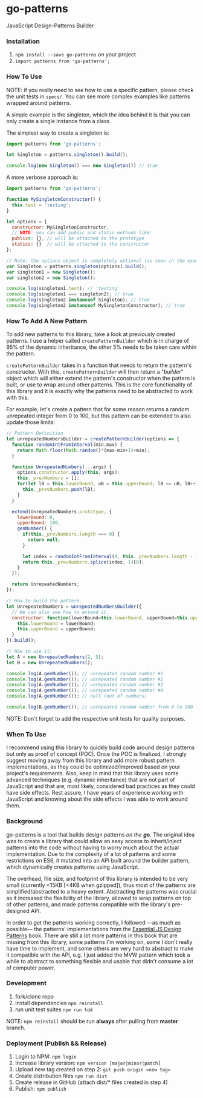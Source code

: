 # go-patterns
JavaScript Design-Patterns Builder

### Installation

1. `npm install --save go-patterns` on your project
2. `import patterns from 'go-patterns';`

### How To Use

NOTE: if you really need to see how to use a specific pattern, please check the unit tests in `specs/`. You can see more complex examples like patterns wrapped around patterns.

A simple example is the singleton, which the idea behind it is that you can only create a single instance from a class.

The simplest way to create a singleton is:

```js
import patterns from 'go-patterns';

let Singleton = patterns.singleton().build();

console.log(new Singleton() === new Singleton()) // true
```

A more verbose approach is:

```js
import patterns from 'go-patterns';

function MySingletonConstructor() {
  this.test = 'testing';
}

let options = {
  constructor: MySingletonConstructor,
  // NOTE: you can add public and static methods like:
  publics: {}, // will be attached to the prototype
  statics: {}  // will be attached to the constructor
};

// Note: the options object is completely optional (as seen in the example above).
var Singleton = patterns.singleton(options).build();
var singleton1 = new Singleton();
var singleton2 = new Singleton();

console.log(singleton1.test); // 'testing'
console.log(singleton1 === singleton2); // true
console.log(singleton2 instanceof Singleton); // true
console.log(singleton2 instanceof MySingletonConstructor); // true
```

### How To Add A New Pattern

To add new patterns to this library, take a look at previously created patterns. I use a helper called `createPatternBuilder` which is in charge of 95% of the dynamic inheritance, the other 5% needs to be taken care within the pattern.

`createPatternBuilder` takes in a function that needs to return the pattern's constructor. With this, `createPatternBuilder` will then return a "_builder_" object which will either extend the pattern's constructor when the pattern is built, or use to wrap around other patterns. This is the core functionality of this library and it is exactly why the patterns need to be abstracted to work with this.

For example, let's create a pattern that for some reason returns a random unrepeated integer from 0 to 100, but this pattern can be extended to also update those limits:

```js
// Pattern Definition
let unrepeatedNumbersBuilder = createPatternBuilder(options => {
  function randomIntFromInterval(min,max) {
    return Math.floor(Math.random()*(max-min+1)+min);
  }

  function UnrepeatedNumbers(...args) {
    options.constructor.apply(this, args);
    this._prevNumbers = [];
    for(let lB = this.lowerBound, uB = this.upperBound; lB <= uB; lB++) {
      this._prevNumbers.push(lB);
    }
  }

  extend(UnrepeatedNumbers.prototype, {
    lowerBound: 0,
    upperBound: 100,
    genNumber() {
      if(this._prevNumbers.length === 0) {
        return null;
      }

      let index = randomIntFromInterval(0, this._prevNumbers.length - 1);
      return this._prevNumbers.splice(index, 1)[0];
    }
  });

  return UnrepeatedNumbers;
});

// How to build the pattern.
let UnrepeatedNumbers = unrepeatedNumbersBuilder({
  // We can also see how to extend it.
  constructor: function(lowerBound=this.lowerBound, upperBound=this.upperBound) {
    this.lowerBound = lowerBound;
    this.upperBound = upperBound;
  }
}).build();

// How to use it:
let A = new UnrepeatedNumbers(2, 5);
let B = new UnrepeatedNumbers();

console.log(A.genNumber()); // unrepeated random number #1
console.log(A.genNumber()); // unrepeated random number #2
console.log(A.genNumber()); // unrepeated random number #3
console.log(A.genNumber()); // unrepeated random number #4
console.log(A.genNumber()); // null (out of numbers)

console.log(B.genNumber()); // unrepeated random number from 0 to 100
```

NOTE: Don't forget to add the respective unit tests for quality purposes.

### When To Use

I recommend using this library to quickly build code around design patterns but only as proof of concept (POC). Once the POC is finalized, I strongly suggest moving away from this library and add more robust pattern implementations, as they could be optimized/improved based on your project's requirements. Also, keep in mind that this library uses some advanced techniques (e.g. dynamic inheritance) that are not part of JavaScript and that are, most likely, considered bad practices as they could have side effects. Rest assure, I have years of experience working with JavaScript and knowing about the side effects I was able to work around them.

### Background

go-patterns is a tool that builds design patterns _on the **go**_. The original idea was to create a library that could allow an easy access to inherit/inject patterns into the code without having to worry much about the actual implementation. Due to the complexity of a lot of patterns and some restrictions on ES6, it mutated into an API built around the builder pattern, which dynamically creates patterns using JavaScript.

The overhead, file size, and footprint of this library is intended to be very small (currently <15KB [<4KB when gzipped]), thus most of the patterns are simplified/abstracted to a heavy extent. Abstracting the patterns was crucial as it increased the flexibility of the library, allowed to wrap patterns on top of other patterns, and made patterns compatible with the library's pre-designed API.

In order to get the patterns working correctly, I followed —as much as possible— the patterns' implementations from the [Essential JS Design Patterns](https://addyosmani.com/resources/essentialjsdesignpatterns/book/) book. There are still a lot more patterns in this book that are missing from this library, some patterns I'm working on, some I don't really have time to implement, and some others are very hard to abstract to make it compatible with the API, e.g. I just added the MVW pattern which took a while to abstract to something flexible and usable that didn't consume a lot of computer power.

### Development

1. fork/clone repo
2. install dependencies `npm reinstall`
3. run unit test suites `npm run tdd`

NOTE: `npm reinstall` should be run **always** after pulling from **master** branch.

### Deployment (Publish && Release)

1. Login to NPM: `npm login`
2. Increase library version: `npm version [major|minor|patch]`
3. Upload new tag created on step 2: `git push origin <new tag>`
4. Create distribution files `npm run dist`
5. Create release in GitHub (attach dist/* files created in step 4)
6. Publish: `npm publish`
